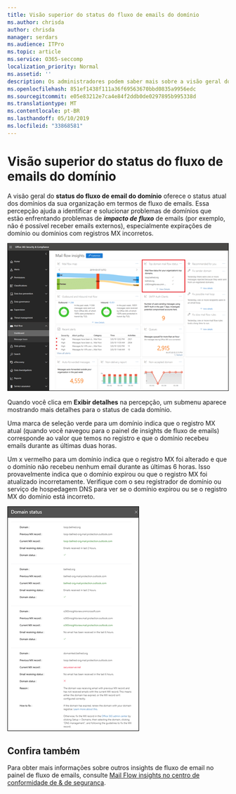 ```yaml
---
title: Visão superior do status do fluxo de emails do domínio
ms.author: chrisda
author: chrisda
manager: serdars
ms.audience: ITPro
ms.topic: article
ms.service: O365-seccomp
localization_priority: Normal
ms.assetid: ''
description: Os administradores podem saber mais sobre a visão geral do status do fluxo de email de domínio no painel de fluxo de emails no centro de conformidade do & de segurança.
ms.openlocfilehash: 851ef1438f111a36f69563670bbd0835a9956edc
ms.sourcegitcommit: e05e83212e7ca4e84f2ddb0de0297895b995338d
ms.translationtype: MT
ms.contentlocale: pt-BR
ms.lasthandoff: 05/10/2019
ms.locfileid: "33868581"
---
```

# <a name="top-domain-mail-flow-status-insight"></a>Visão superior do status do fluxo de emails do domínio

A visão geral do **status do fluxo de email do domínio** oferece o status atual dos domínios da sua organização em termos de fluxo de emails. Essa percepção ajuda a identificar e solucionar problemas de domínios que estão enfrentando problemas de ***impacto de fluxo*** de emails (por exemplo, não é possível receber emails externos), especialmente expirações de domínio ou domínios com registros MX incorretos.

![A visão geral do status do fluxo de domínio no painel de fluxo de emails no centro de conformidade do & de segurança](media/domain-mail-flow-status-selected.png)

Quando você clica em **Exibir detalhes** na percepção, um submenu aparece mostrando mais detalhes para o status de cada domínio.

Uma marca de seleção verde para um domínio indica que o registro MX atual (quando você navegou para o painel de insights de fluxo de emails) corresponde ao valor que temos no registro e que o domínio recebeu emails durante as últimas duas horas.

Um x vermelho para um domínio indica que o registro MX foi alterado e que o domínio não recebeu nenhum email durante as últimas 6 horas. Isso provavelmente indica que o domínio expirou ou que o registro MX foi atualizado incorretamente. Verifique com o seu registrador de domínio ou serviço de hospedagem DNS para ver se o domínio expirou ou se o registro MX do domínio está incorreto.

![O submenu de detalhes da visão superior do status do fluxo de domínio](media/domain-mail-flow-status-flyout.png)

## <a name="see-also"></a>Confira também

Para obter mais informações sobre outros insights de fluxo de email no painel de fluxo de emails, consulte [Mail Flow insights no centro de conformidade de & de segurança](mail-flow-insights-v2.md).
